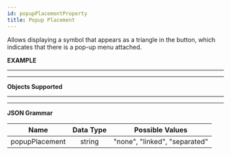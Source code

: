 ```yaml
---
id: popupPlacementProperty
title: Popup Placement
---
```


Allows displaying a symbol that appears as a triangle in the button, which indicates that there is a pop-up menu attached.	

**EXAMPLE**


<p>
<hr>
<hr>

**Objects Supported**



<p>
<hr>
<hr>

**JSON Grammar**

|Name|Data Type|Possible Values|
|:---:|:---:|---|
|popupPlacement|string |"none", "linked", "separated"|


